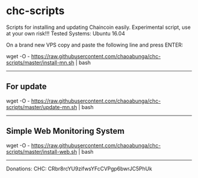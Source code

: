 # chc-scripts
Scripts for installing and updating Chaincoin easily. 
Experimental script, use at your own risk!!!
Tested Systems: Ubuntu 16.04

On a brand new VPS copy and paste the following line and press ENTER:

wget -O - https://raw.githubusercontent.com/chaoabunga/chc-scripts/master/install-mn.sh | bash

-----------
For update
-----------

wget -O - https://raw.githubusercontent.com/chaoabunga/chc-scripts/master/update-mn.sh | bash

----------------------------
Simple Web Monitoring System
----------------------------

wget -O - https://raw.githubusercontent.com/chaoabunga/chc-scripts/master/install-web.sh | bash

**********

Donations:  CHC: CRbr8rcYU9zifwsYFcCVPgp6bwrJC5PhUk
